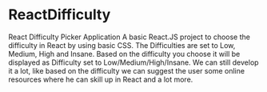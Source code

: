 # ReactDifficulty
React Difficulty Picker Application
A basic React.JS project to choose the difficulty in React by using basic CSS.
The Difficulties are set to Low, Medium, High and Insane.
Based on the difficulty you choose it will be displayed as Difficulty set to Low/Medium/High/Insane.
We can still develop it a lot, like based on the difficulty we can suggest the user some online resources where he can skill up in React and a lot more.

